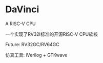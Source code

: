 # DaVinci
A RISC-V CPU

一个实现了RV32I标准的开源RISC-V CPU软核

Future:
	RV32GC/RV64GC

仿真工具:
	iVerilog + GTKwave


